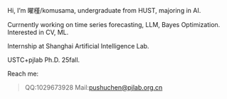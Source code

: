 Hi, I’m 曜槿/komusama, undergraduate from HUST, majoring in AI.

Currnently working on time series forecasting, LLM, Bayes Optimization. Interested in CV, ML.

Internship at Shanghai Artificial Intelligence Lab.

USTC+pjlab Ph.D. 25fall.

Reach me:

> QQ:1029673928
> Mail:pushuchen@pjlab.org.cn


<!---
komusama0930/komusama0930 is a ✨ special ✨ repository because its `README.md` (this file) appears on your GitHub profile.
You can click the Preview link to take a look at your changes.
--->
